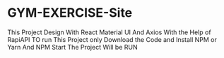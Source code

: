 # GYM-EXERCISE-Site
 This Project Design With React Material UI And Axios With the Help of RapiAPI
 TO run This Project only Download the Code and Install NPM or Yarn
 And NPM Start
 The Project Will be RUN
